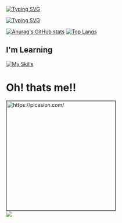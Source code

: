  [![Typing SVG](https://readme-typing-svg.demolab.com?font=Oswald&size=30&duration=1&pause=1000&color=42BAFF&center=true&repeat=false&width=435&lines=Gardenial)](https://git.io/typing-svg)

[![Typing SVG](https://readme-typing-svg.demolab.com?font=Oswald&size=30&pause=1000&center=true&vCenter=true&width=435&lines=Just+a+student;Future+Devops;Cat+Lover)](https://git.io/typing-svg)
 

[![Anurag's GitHub stats](https://github-readme-stats.vercel.app/api?username=Gardenial&show_icons=true&theme=radical)](https://github.com/Gardenial/github-readme-stats) [![Top Langs](https://github-readme-stats.vercel.app/api/top-langs/?username=Gardenial&show_icons=true&theme=radical)](https://github.com/Gardenial/github-readme-stats) 

## I'm Learning
[![My Skills](https://skillicons.dev/icons?i=cpp,,azure,react,cs,flutter,linux,python&perline=3)](https://skillicons.dev)
#

# Oh! thats me!! 
 <a href="https://picasion.com/"><img src="https://i.picasion.com/pic92/c964f49221aa2dc3ac6700aab888b019.gif" width="300" height="300" border="1" alt="https://picasion.com/" /></a><br/>
<a href="https://instagram.com/gardenoridev" target="_blank"><img src="https://img.shields.io/badge/-Instagram-%23E4405F?style=for-the-badge&logo=instagram&logoColor=white" target="_blank"></a>



